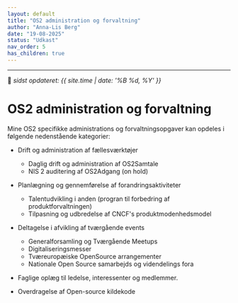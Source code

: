 ```yaml
---
layout: default
title: "OS2 administration og forvaltning"
author: "Anna-Lis Berg"
date: "19-08-2025"
status: "Udkast" 
nav_order: 5
has_children: true
---
```

---

📆 _sidst opdateret: {{ site.time | date: '%B %d, %Y' }}_

# OS2 administration og forvaltning

Mine OS2 specifikke administrations og forvaltningsopgaver kan opdeles i følgende nedenstående kategorier:
- Drift og administration af fællesværktøjer
  -  Daglig drift og administration af OS2Samtale
  -  NIS 2 auditering af OS2Adgang (on hold)
  
- Planlægning og gennemførelse af forandringsaktiviteter
  - Talentudvikling i anden (progran til forbedring af produktforvaltningen)
  - Tilpasning og udbredelse af CNCF's produktmodenhedsmodel
    
- Deltagelse i afvikling af tværgående events 
  - Generalforsamling og Tværgående Meetups
  - Digitaliseringsmesser
  - Tværeuropæiske OpenSource arrangementer
  - Nationale Open Source samarbejds og videndelings fora
    
-  Faglige oplæg til ledelse, interessenter og medlemmer.
-    Overdragelse af Open-source kildekode

